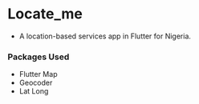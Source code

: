 
# Locate_me

- A location-based services app in Flutter for Nigeria.

### Packages Used
 
 - Flutter Map
 - Geocoder
 - Lat Long

#
